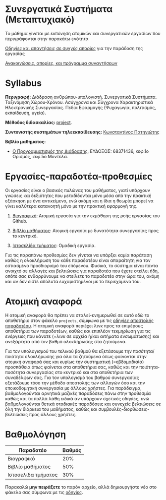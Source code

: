 # Συνεργατικά Συστήματα (Μεταπτυχιακό)

Το μάθημα γίνεται με εκπόνηση ατομικών και συνεργατικών εργασίων που περιγράφονται στην παρακάτω ενότητα

[Οδηγίες και απαντήσεις σε συχνές απορίες](https://courses-ionio.github.io/help/) για την παράδοση της εργασίας

[Ανακοινώσεις, απορίες, και πρόγραμμα συναντήσεων](https://github.com/courses-ionio/help/issues)

# Syllabus

**Περιγραφή:** Διάδραση ανθρώπου-υπολογιστή. Συνεργατικά Συστήματα. Ταξινόμηση Χώρου-Χρόνου. Ασύγχρονα και Σύγχρονα Χαρακτηριστικά Ηλεκτρονικής Συνεργασίας. Πεδία Εφαρμογής (Ψυχαγωγία, πολιτισμός, εκπαίδευση, υγεία).

**Μέθοδος διδασκαλίας:** [project](https://courses-ionio.github.io/projects/).

**Συντονιστής συστημάτων τηλεεκπαίδευσης:** [Κωνσταντίνος Πατηνιώτης](https://github.com/diogenisAl)

**Βιβλίο μαθήματος:** 

* [Ο Προγραμματισμός της Διάδρασης](http://mibook.org/gr), ΕΥΔΟΞΟΣ: 68371436, κεφ.1ο Ορισμός, κεφ.5ο Μοντέλα.

# Εργασίες-παραδοτέα-προθεσμίες
Οι εργασίες είναι ο βασικός πυλώνας του μαθήματος, γιατί υπάρχουν γνώσεις και δεξιότητες που μεταδίδονται μόνο μέσα από την πρακτική εξάσκηση με ένα αντικείμενο, ενώ ακόμη και η ίδια η θεωρία μπορεί να γίνει καλύτερα κατανοητή μόνο με την πρακτική εφαρμογή της.

1. [Βιογραφικό](https://github.com/courses-ionio/projects/blob/master/bonus/index.md): Ατομική εργασία για την εκμάθηση της ροής εργασίας του Github.

2. [Βιβλίο μαθήματος](https://github.com/courses-ionio/projects/blob/master/social/index.md): Ατομική εργασία με δυνατότητα συνεργασίας προς το κεντρικό.

3. [Ιστοσελίδα τμήματος](https://github.com/ioniodi/site-gr): Ομαδική εργασία.

Για τις παραπάνω προθεσμίες δεν γίνεται να υπάρξει καμία παράταση καθώς η ολοκλήρωση του κάθε παραδοτέου είναι απαραίτητη για τον εστιασμένο προσδιορισμό του επόμενου. Φυσικά, το σύστημα είναι πάντα ανοιχτό σε αλλαγές και βελτιώσεις για παραδοτέα που έχετε στείλει ήδη, οπότε σας ενθαρρύνουμε να στείλετε το παραδοτέο στην ώρα του, ακόμη και αν δεν είστε απόλυτα ευχαριστημένοι με το περιεχόμενο του. 

# Ατομική αναφορά
Η ατομική αναφορά θα πρέπει να σταλεί-ενημερωθεί σε αυτό εδώ το αποθετήριο στον φάκελο `projects`, σύμφωνα με τις [οδηγίες αποστολής παραδοτέου](https://courses-ionio.github.io/help/submit/). Η ατομική αναφορά περιέχει λινκ προς τα επιμέρους αποθετήρια των παραδοτέων, καθώς και επιπλέον τεκμηρίωση για τις ενέργειες που κάνατε (=λινκ σε αρχεία ή/και αιτήματα ενσωμάτωσης) και ανεξάρτητα από τον βαθμό ολοκλήρωσης στα ζητούμενα.

Για τον υπολογισμού του τελικού βαθμού θα εξετάσουμε την ποσότητα/ποιότητα ολοκλήρωσης για όλα τα ζητούμενα όπως φαίνονται στην ατομική αναφορά σας και κυρίως την συστηματική (=εβδομαδιαία) προσπάθεια όπως φαίνεται στα αποθετήρια σας, καθώς και την ποιότητα-ποσότητα συνεργασίας στο κεντρικό και στα αποθετήρια των συναδέλφων σας. Για τον υπολογισμό του βαθμού συνεργασίας εξετάζουμε τόσο την μέθοδο αποστολής των αλλαγών όσο και την εποικοδομητική συνεργασία με άλλους χρήστες. Για παράδειγμα, βαθμολογούνται αρνητικά μαζικές παραδόσεις πάνω στην προθεσμία καθώς και τα πολλά λάθη ειδικά αν υπάρχουν σχετικές οδηγίες, ενώ βαθμολογούνται θετικά σταδιακές παραδόσεις και συνεχείς βελτιώσεις σε όλη την διάρκεια του μαθήματος, καθώς και συμβουλές-διορθώσεις-βελτιώσεις προς άλλους χρήστες.

# Βαθμολόγηση
| Παραδοτέο |	Βαθμός |
| --- | --- |
| Βιογραφικό | 20% |
| Βιβλίο μαθήματος | 50% |
| Ιστοσελίδα τμήματος | 30% |

Παρακαλώ **μην πειράξετε** το παρόν αρχείο, αλλά δημιουργήστε νέο στο φάκελο σας σύμφωνα με τις [οδηγίες](https://courses-ionio.github.io/help/guide/).

